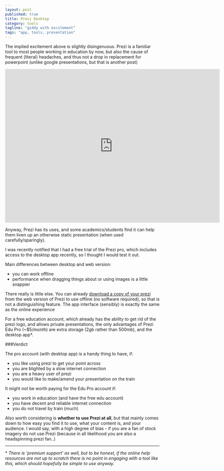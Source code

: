 ```yaml
---
layout: post
published: true
title: Prezi Desktop
category: tools
tagline: "giddy with excitement"
tags: "app, tools, presentation"
---
```


The implied excitement above is slightly disingenuous. Prezi is a familiar tool to most people working in education by now, but also the cause of frequent (literal) headaches, and thus not a drop in replacement for powerpoint (unlike google presentations, but that is another post)

<iframe src="http://prezi.com/embed/ubiqmwfo9dnp/?bgcolor=ffffff&amp;lock_to_path=1&amp;autoplay=0&amp;autohide_ctrls=0&amp;features=undefined&amp;disabled_features=undefined" width="700" height="500" frameBorder="0" webkitAllowFullScreen="1" mozAllowFullscreen="1" allowfullscreen="1"></iframe>

Anyway, Prezi has its uses, and some academics/students find it can help them liven up an otherwise static presentation (when used carefully/sparingly).

I was recently notified that I had a free trial of the Prezi pro, which includes access to the desktop app recently, so I thought I would test it out.

Main differences between desktop and web version:

* you can work offline
* performance when dragging things about or using images is a little snappier

There really is little else. You can already [download a copy of your prezi](https://prezi.zendesk.com/entries/22441718-download-a-portable-prezi) from the web version of Prezi to use offline (no software required), so that is not a distinguishing feature. The app interface (sensibly) is exactly the same as the online experience

For a free education account, which already has the ability to get rid of the prezi logo, and allows private presentations, the only advantages of Prezi Edu Pro (~$5/month) are extra storage (2gb rather than 500mb), and the desktop app\*. 

###Verdict

The pro account (with desktop app) is a handy thing to have, if:

* you like using prezi to get your point across
* you are blighted by a slow internet connection
* you are a heavy user of prezi
* you would like to make/amend your presentation on the train

It might not be worth paying for the Edu Pro account if:

* you work in education (and have the free edu account)
* you have decent and reliable internet connection
* you do not travel by train (much)

Also worth considering is **whether to use Prezi at all**, but that mainly comes down to how easy you find it to use, what your content is, and your audience. I would say, with a high degree of bias - if you are a fan of stock imagery do not use Prezi (because in all likelihood you are also a headspinning prezi fan..)

---

\* *There is 'premium support' as well, but to be honest, if the online help resources are not up to scratch there is no point in engaging with a tool like this, which should hopefully be simple to use anyway.*



